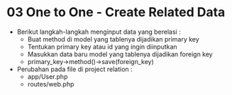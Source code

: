 # 03 One to One - Create Related Data

- Berikut langkah-langkah menginput data yang berelasi :
    - Buat method di model yang tablenya dijadikan primary key
    - Tentukan primary key atau id yang ingin diinputkan
    - Masukkan data baru model yang tablenya dijadikan foreign key
    - primary_key->method()->save(foreign_key)
- Perubahan pada file di project relation :
    - app/User.php
    - routes/web.php